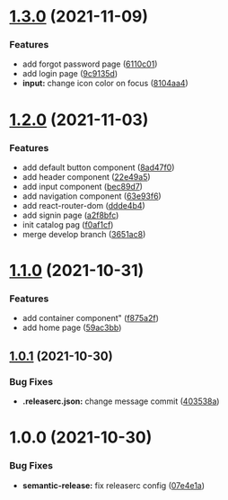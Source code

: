 # [1.3.0](https://github.com/Dailton-Bastos/rentx/compare/v1.2.0...v1.3.0) (2021-11-09)


### Features

* add forgot password page ([6110c01](https://github.com/Dailton-Bastos/rentx/commit/6110c01a25ef29827115f1aa846950af5e552c4e))
* add login page ([9c9135d](https://github.com/Dailton-Bastos/rentx/commit/9c9135d8d24093c1fb92eca1d155f092b3d56dbc))
* **input:** change icon color on focus ([8104aa4](https://github.com/Dailton-Bastos/rentx/commit/8104aa4d8a13713ee0d6cb58d4be49b870c72c01))

# [1.2.0](https://github.com/Dailton-Bastos/rentx/compare/v1.1.0...v1.2.0) (2021-11-03)


### Features

* add default button component ([8ad47f0](https://github.com/Dailton-Bastos/rentx/commit/8ad47f017ca7700933b729b038526f89da7f270b))
* add header component ([22e49a5](https://github.com/Dailton-Bastos/rentx/commit/22e49a52eba577fe1c772339407c88e974b3205e))
* add input component ([bec89d7](https://github.com/Dailton-Bastos/rentx/commit/bec89d726b4ccae58dfa4ef5fb218abde460335f))
* add navigation component ([63e93f6](https://github.com/Dailton-Bastos/rentx/commit/63e93f6c9c2290f644d517c6786e5bd4bee9d50d))
* add react-router-dom ([ddde4b4](https://github.com/Dailton-Bastos/rentx/commit/ddde4b47c69c09cd47a9ffd2fa4d14cf42963a0d))
* add signin page ([a2f8bfc](https://github.com/Dailton-Bastos/rentx/commit/a2f8bfc51ce759ac10c79dd6adc2098b3c737d2f))
* init catalog pag ([f0af1cf](https://github.com/Dailton-Bastos/rentx/commit/f0af1cf9c46e39538ca2aa5107df04e6260c9b40))
* merge develop branch ([3651ac8](https://github.com/Dailton-Bastos/rentx/commit/3651ac887cda9a663ace2651e0880b3e4e5daaa4))

# [1.1.0](https://github.com/Dailton-Bastos/rentx/compare/v1.0.1...v1.1.0) (2021-10-31)


### Features

* add container component" ([f875a2f](https://github.com/Dailton-Bastos/rentx/commit/f875a2f50ebbb4121d722d36958a9edfc8ba5481))
* add home page ([59ac3bb](https://github.com/Dailton-Bastos/rentx/commit/59ac3bb69108aa2f1ecdb33d2567fb44eaa1ce92))

## [1.0.1](https://github.com/Dailton-Bastos/rentx/compare/v1.0.0...v1.0.1) (2021-10-30)


### Bug Fixes

* **.releaserc.json:** change message commit ([403538a](https://github.com/Dailton-Bastos/rentx/commit/403538a3047510c96af6886c7f90b1be7e2a6c11))

# 1.0.0 (2021-10-30)


### Bug Fixes

* **semantic-release:** fix releaserc config ([07e4e1a](https://github.com/Dailton-Bastos/rentx/commit/07e4e1a96d8d449499a2402c7bdd50fdeef7ffa3))
